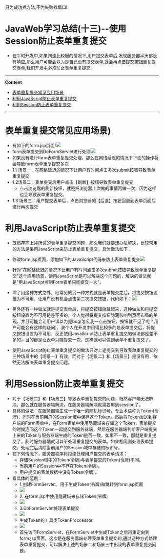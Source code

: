 只为成功找方法,不为失败找借口!

# JavaWeb学习总结(十三)--使用Session防止表单重复提交
-	在平时开发中,如果网速比较慢的情况下,用户提交表单后,发现服务器半天都没有响应,那么用户可能会以为是自己没有提交表单,就会再点击提交按钮重复提交表单,我们开发中必须防止表单重复提交.

----

**Content**

-	[表单重复提交常见应用场景](#表单重复提交常见应用场景)
-	[利用JavaScript防止表单重复提交](#利用JavaScript防止表单重复提交)
-	[利用Session防止表单重复提交](#利用Session防止表单重复提交)

----

# 表单重复提交常见应用场景)
-	有如下的form.jsp页面!![](http://i.imgur.com/v1oUnuK.png)
-	form表单提交到DoFormServlet进行处理![](http://i.imgur.com/hqgbaPa.png)
-	如果没有进行form表单重复提交处理，那么在网络延迟的情况下下面的操作将会导致form表单重复提交多次
-	1.1 场景一：在网络延迟的情况下让用户有时间点击多次submit按钮导致表单重复提交
-	1.2场景二：表单提交后用户点击【刷新】按钮导致表单重复提交
	-	点击浏览器的刷新按钮，就是把浏览器上次做的事情再做一次，因为这样也会导致表单重复提交。
-	1.3 场景三：用户提交表单后，点击浏览器的【后退】按钮回退到表单页面后进行再次提交
# 利用JavaScript防止表单重复提交
-	既然存在上述所说的表单重复提交问题，那么我们就要想办法解决，比较常用的方法是采用JavaScript来防止表单重复提交，具体做法如下：

-	修改form.jsp页面，添加如下的JavaScript代码来防止表单重复提交![](http://i.imgur.com/Nmdp47F.png)
-	针对"在网络延迟的情况下让用户有时间点击多次submit按钮导致表单重复提交"这个应用场景，使用JavaScript是可以解决这个问题的，解决的做法就是"用JavaScript控制Form表单只能提交一次"。
-	除了用这种方式之外，经常见的另一种方式就是表单提交之后，将提交按钮设置为不可用，让用户没有机会点击第二次提交按钮，代码如下：![](http://i.imgur.com/r5ZpLPN.png)
-	另外还有一种做法就是提交表单后，将提交按钮隐藏起来，这种做法和将提交按钮设置为不可用是差不多的，个人觉得将提交按钮隐藏影响到页面布局的美观，并且可能会让用户误以为是bug(怎么我一点击按钮，按钮就不见了呢？用户可能会有这样的疑问)，我个人在开发中用得比较多的是表单提交后，将提交按钮设置为不可用，反正使用JavaScript防止表单重复提交的做法都是差不多的，目的都是让表单只能提交一次，这样就可以做到表单不重复提交了。
-	使用JavaScript防止表单重复提交的做法只对上述提交到导致表单重复提交的三种场景中的【场景一】有效，而对于【场景二】和【场景三】是没有用，依然无法解决表单重复提交问题。
# 利用Session防止表单重复提交
-	对于【场景二】和【场景三】导致表单重复提交的问题，既然客户端无法解决，那么就在服务器端解决，在服务器端解决就需要用到session了。
-	具体的做法：在服务器端生成一个唯一的随机标识号，专业术语称为Token(令牌)，同时在当前用户的Session域中保存这个Token。然后将Token发送到客户端的Form表单中，在Form表单中使用隐藏域来存储这个Token，表单提交的时候连同这个Token一起提交到服务器端，然后在服务器端判断客户端提交上来的Token与服务器端生成的Token是否一致，如果不一致，那就是重复提交了，此时服务器端就可以不处理重复提交的表单。如果相同则处理表单提交，处理完后清除当前用户的Session域中存储的标识号。
-	在下列情况下，服务器程序将拒绝处理用户提交的表单请求：
	-	存储Session域中的Token(令牌)与表单提交的Token(令牌)不同。
	-	当前用户的Session中不存在Token(令牌)。
	-	用户提交的表单数据中没有Token(令牌)。
-	看具体的范例：
	-	1.创建FormServlet，用于生成Token(令牌)和跳转到form.jsp页面
	-	![](http://i.imgur.com/rKYnI2L.png)
	-	2..在form.jsp中使用隐藏域来存储Token(令牌)
	-	![](http://i.imgur.com/dvFfrwB.png)
	-	3.DoFormServlet处理表单提交
	-	![](http://i.imgur.com/EAbHkGb.png)
	-	生成Token的工具类TokenProccessor
	-	![](http://i.imgur.com/IOCzM7F.png)
	-	首先访问FormServlet，在FormServlet中生成Token之后再重定向到form.jsp页面，这次是在服务器端处理表单重复提交的,通过这种方式处理表单重复提交，可以解决上述的场景二和场景三中出现的表单重复提交问题。